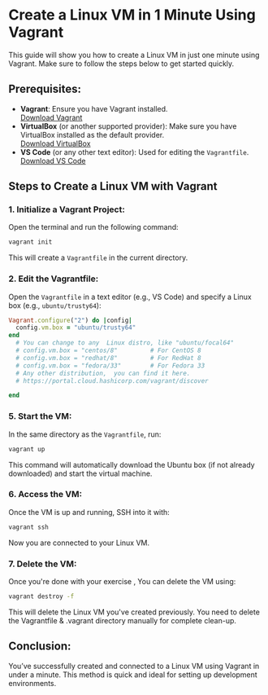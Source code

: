 # Create a Linux VM in 1 Minute Using Vagrant

This guide will show you how to create a Linux VM in just one minute using Vagrant. Make sure to follow the steps below to get started quickly.

## Prerequisites:
- **Vagrant**: Ensure you have Vagrant installed.  
  [Download Vagrant](https://www.vagrantup.com/downloads)
- **VirtualBox** (or another supported provider): Make sure you have VirtualBox installed as the default provider.  
  [Download VirtualBox](https://www.virtualbox.org/)
- **VS Code** (or any other text editor): Used for editing the `Vagrantfile`.  
  [Download VS Code](https://code.visualstudio.com/Download)


## Steps to Create a Linux VM with Vagrant

### 1. Initialize a Vagrant Project:
   Open the terminal and run the following command:
   ```bash
   vagrant init
   ```
   This will create a `Vagrantfile` in the current directory.

### 2. Edit the Vagrantfile:
   Open the `Vagrantfile` in a text editor (e.g., VS Code) and specify a Linux box (e.g., `ubuntu/trusty64`):
   ```ruby
   Vagrant.configure("2") do |config|
     config.vm.box = "ubuntu/trusty64"  
   end
     # You can change to any  Linux distro, like "ubuntu/focal64"
     # config.vm.box = "centos/8"         # For CentOS 8
     # config.vm.box = "redhat/8"         # For RedHat 8
     # config.vm.box = "fedora/33"        # For Fedora 33
     # Any other distribution,  you can find it here.
     # https://portal.cloud.hashicorp.com/vagrant/discover

   end
   ```

### 5. Start the VM:
   In the same directory as the `Vagrantfile`, run:
   ```bash
   vagrant up
   ```
   This command will automatically download the Ubuntu box (if not already downloaded) and start the virtual machine.

### 6. Access the VM:
   Once the VM is up and running, SSH into it with:
   ```bash
   vagrant ssh
   ```
   Now you are connected to your Linux VM.

### 7. Delete the VM:
   Once you're done with your exercise , You can delete the VM using:
   ```bash
   vagrant destroy -f
   ```
   This will delete the Linux VM you've created previously. 
   You need to delete the Vagrantfile & .vagrant directory manually for complete clean-up.


## Conclusion:
You’ve successfully created and connected to a Linux VM using Vagrant in under a minute. This method is quick and ideal for setting up development environments.
